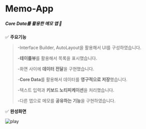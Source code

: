 # Memo-App
##### Core Data를 활용한 메모 앱 📝





✅ **주요기능**

> -Interface Builder, AutoLayout을 활용해서 UI를 구성하였습니다.
>
> -**테이를뷰**를 활용해서 목록을 표시했습니다.
>
> -화면 사이에 **데이터 전달**을 구현했습니다.
>
> -**Core Data**를 활용해서 데이터를 **영구적으로 저장**했습니다.
>
> -텍스트 입력과 **키보드 노티피케이션**을 처리했습니다.
>
> -다른 앱으로 메모를 **공유하는 기능**을 구현하였습니다.





✅ **완성화면**

![play](./image/play.gif)


